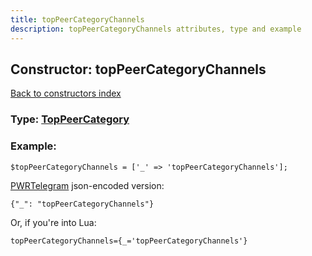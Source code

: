 ```yaml
---
title: topPeerCategoryChannels
description: topPeerCategoryChannels attributes, type and example
---
```

## Constructor: topPeerCategoryChannels  
[Back to constructors index](index.md)






### Type: [TopPeerCategory](../types/TopPeerCategory.md)


### Example:

```
$topPeerCategoryChannels = ['_' => 'topPeerCategoryChannels'];
```  

[PWRTelegram](https://pwrtelegram.xyz) json-encoded version:

```
{"_": "topPeerCategoryChannels"}
```


Or, if you're into Lua:  


```
topPeerCategoryChannels={_='topPeerCategoryChannels'}

```


